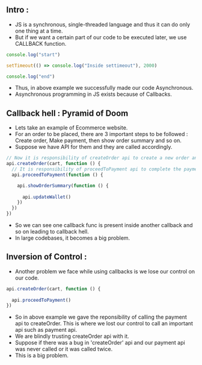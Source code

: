 ## Intro :

- JS is a synchronous, single-threaded language and thus it can do only one thing at a time.
- But if we want a certain part of our code to be executed later, we use CALLBACK function.

```js
console.log("start")

setTimeout(() => console.log("Inside settimeout"), 2000)

console.log("end")
```
- Thus, in above example we successfully made our code Asynchronous.
- Asynchronous programming in JS exists because of Callbacks.

## Callback hell : Pyramid of Doom

- Lets take an example of Ecommerce website.
- For an order to be placed, there are 3 important steps to be followed : Create order, Make payment, then show order summary and so on.
- Suppose we have API for them and they are called accordingly.

```js
// Now it is responsibility of createOrder api to create a new order and call the passed callback function
api.createOrder(cart, function () {
  // It is responsibility of proceedToPayment api to complete the payment and call the callback function
  api.proceedToPayment(function () {

    api.showOrderSummary(function () {
      
      api.updateWallet()
    })
  })
})
```

- So we can see one callback func is present inside another callback and so on leading to callback hell.
- In large codebases, it becomes a big problem.

## Inversion of Control :

- Another problem we face while using callbacks is we lose our control on our code.

```js
api.createOrder(cart, function () {
  
  api.proceedToPayment()
})
```
- So in above example we gave the reponsibility of calling the payment api to createOrder. This is where we lost our control to call an important api such as payment api.
- We are blindly trusting createOrder api with it.
- Suppose if there was a bug in 'createOrder' api and our payment api was never called or it was called twice. 
- This is a big problem.














